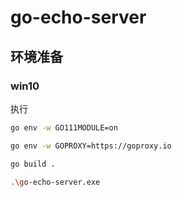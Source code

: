 # go-echo-server

## 环境准备

### win10
执行
```bash
go env -w GO111MODULE=on
```
```bash
go env -w GOPROXY=https://goproxy.io
```
```bash
go build .
```
```bash
.\go-echo-server.exe
```
